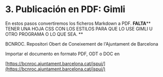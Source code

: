 # 3. Publicación en PDF: Gimli

En estos pasos convertiremos los ficheros Markdown a PDF.  **FALTA**** TENER UNA HOJA CSS CON LOS ESTILOS PARA QUE LO USE GIMLI U OTRO PROGRAMA  O LO QUE SEA.  **

BCNROC. Repositori Obert de Coneixement de l'Ajuntament de Barcelona 

Importar el documento en formato PDF, ODT o DOC en

[https://bcnroc.ajuntament.barcelona.cat/jspui/](https://bcnroc.ajuntament.barcelona.cat/jspui/) 

    


